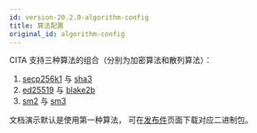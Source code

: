 ```yaml
---
id: version-20.2.0-algorithm-config
title: 算法配置
original_id: algorithm-config
---
```


CITA 支持三种算法的组合（分别为加密算法和散列算法）：

1. [secp256k1] 与 [sha3]
2. [ed25519] 与 [blake2b]
3. [sm2] 与 [sm3]

文档演示默认是使用第一种算法， 可在[发布件]页面下载对应二进制包。

[blake2b]: https://en.wikipedia.org/wiki/BLAKE_(hash_function)
[ed25519]: https://ed25519.cr.yp.to/
[secp256k1]: https://en.bitcoin.it/wiki/Secp256k1
[sha3]: https://en.wikipedia.org/wiki/SHA-3
[sm2]: https://zh.wikipedia.org/wiki/SM2
[sm3]: https://zh.wikipedia.org/wiki/SM3
[发布件]: https://github.com/citahub/cita/releases
